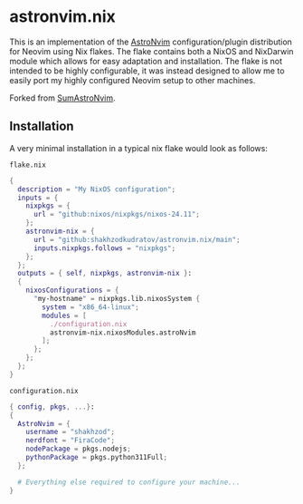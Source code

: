 # astronvim.nix

This is an implementation of the [AstroNvim](https://astronvim.com/)
configuration/plugin distribution for Neovim using Nix flakes. The flake contains both a
NixOS and NixDarwin module which allows for easy adaptation and installation. The flake
is not intended to be highly configurable, it was instead designed to allow me to easily
port my highly configured Neovim setup to other machines.

Forked from [SumAstroNvim](https://github.com/sum-rock/SumAstroNvim/).

## Installation

A very minimal installation in a typical nix flake would look as follows:

`flake.nix`

```nix
{
  description = "My NixOS configuration";
  inputs = {
    nixpkgs = {
      url = "github:nixos/nixpkgs/nixos-24.11";
    };
    astronvim-nix = {
      url = "github:shakhzodkudratov/astronvim.nix/main";
      inputs.nixpkgs.follows = "nixpkgs";
    };
  };
  outputs = { self, nixpkgs, astronvim-nix }:
  {
    nixosConfigurations = {
      "my-hostname" = nixpkgs.lib.nixosSystem {
        system = "x86_64-linux";
        modules = [
          ./configuration.nix
          astronvim-nix.nixosModules.astroNvim
        ];
      };
    };
  };
}
```

`configuration.nix`

```nix
{ config, pkgs, ...}:
{
  AstroNvim = {
    username = "shakhzod";
    nerdfont = "FiraCode";
    nodePackage = pkgs.nodejs;
    pythonPackage = pkgs.python311Full;
  };

  # Everything else required to configure your machine...
}
```
